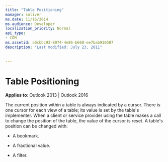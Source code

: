 ```yaml
---
title: "Table Positioning"
manager: soliver
ms.date: 11/16/2014
ms.audience: Developer
localization_priority: Normal
api_type:
- COM
ms.assetid: a0cbbc93-8074-4e86-b660-ee7bab910587
description: "Last modified: July 23, 2011"
 
 
---
```


# Table Positioning

  
  
**Applies to**: Outlook 2013 | Outlook 2016 
  
The current position within a table is always indicated by a cursor. There is one cursor for each view of a table; its value is set by the table's implementer. When a client or service provider using the table makes a call to change the position of the table, the value of the cursor is reset. A table's position can be changed with:
  
- A bookmark.
    
- A fractional value.
    
- A filter.
    

